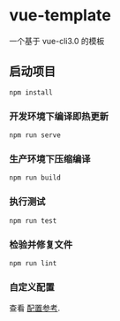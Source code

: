 # vue-template

一个基于 vue-cli3.0 的模板

## 启动项目

```
npm install
```

### 开发环境下编译即热更新

```
npm run serve
```

### 生产环境下压缩编译

```
npm run build
```

### 执行测试

```
npm run test
```

### 检验并修复文件

```
npm run lint
```

### 自定义配置

查看 [配置参考](https://cli.vuejs.org/config/).
